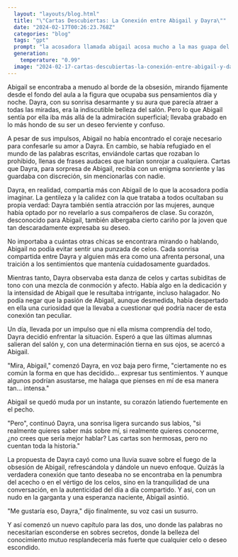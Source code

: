 ```yaml
---
  layout: "layouts/blog.html"
  title: "\"Cartas Descubiertas: La Conexión entre Abigail y Dayra\""
  date: "2024-02-17T00:26:23.768Z"
  categories: "blog"
  tags: "gpt"
  prompt: "la acosadora llamada abigail acosa mucho a la mas guapa del salon super linda y hermosa dayra la acosadora abigail se le quiria declarar a dayra pero dayra es tan amable contigo que no estan grose si a dayra le gustan la mujeres pero nadie sabe la acosadora es demasiado celosa por que la miran otras chica s la acosadora esta enamorada de dayra pero la acosadora abigail siempre le manda carta subiditas de tono a uque dayra se las queda no le dise a a nadie mira siempre dayra quiers su acosadora tambien le gusta su acosadora"
  generation: 
    temperature: "0.99"
  image: "2024-02-17-cartas-descubiertas-la-conexión-entre-abigail-y-dayra.webp"
---
```

Abigail se encontraba a menudo al borde de la obsesión, mirando fijamente desde el fondo del aula a la figura que ocupaba sus pensamientos día y noche. Dayra, con su sonrisa desarmante y su aura que parecía atraer a todas las miradas, era la indiscutible belleza del salón. Pero lo que Abigail sentía por ella iba más allá de la admiración superficial; llevaba grabado en lo más hondo de su ser un deseo ferviente y confuso.

A pesar de sus impulsos, Abigail no había encontrado el coraje necesario para confesarle su amor a Dayra. En cambio, se había refugiado en el mundo de las palabras escritas, enviándole cartas que rozaban lo prohibido, llenas de frases audaces que harían sonrojar a cualquiera. Cartas que Dayra, para sorpresa de Abigail, recibía con un enigma sonriente y las guardaba con discreción, sin mencionarlas con nadie.

Dayra, en realidad, compartía más con Abigail de lo que la acosadora podía imaginar. La gentileza y la calidez con la que trataba a todos ocultaban su propia verdad: Dayra también sentía atracción por las mujeres, aunque había optado por no revelarlo a sus compañeros de clase. Su corazón, desconocido para Abigail, también albergaba cierto cariño por la joven que tan descaradamente expresaba su deseo.

No importaba a cuántas otras chicas se encontrara mirando o hablando, Abigail no podía evitar sentir una punzada de celos. Cada sonrisa compartida entre Dayra y alguien más era como una afrenta personal, una traición a los sentimientos que mantenía cuidadosamente guardados.

Mientras tanto, Dayra observaba esta danza de celos y cartas subiditas de tono con una mezcla de conmoción y afecto. Había algo en la dedicación y la intensidad de Abigail que le resultaba intrigante, incluso halagador. No podía negar que la pasión de Abigail, aunque desmedida, había despertado en ella una curiosidad que la llevaba a cuestionar qué podría nacer de esta conexión tan peculiar.

Un día, llevada por un impulso que ni ella misma comprendía del todo, Dayra decidió enfrentar la situación. Esperó a que las últimas alumnas salieran del salón y, con una determinación tierna en sus ojos, se acercó a Abigail.

"Mira, Abigail," comenzó Dayra, en voz baja pero firme, "ciertamente no es común la forma en que has decidido... expresar tus sentimientos. Y aunque algunos podrían asustarse, me halaga que pienses en mí de esa manera tan... intensa."

Abigail se quedó muda por un instante, su corazón latiendo fuertemente en el pecho.

"Pero", continuó Dayra, una sonrisa ligera surcando sus labios, "si realmente quieres saber más sobre mí, si realmente quieres conocerme, ¿no crees que sería mejor hablar? Las cartas son hermosas, pero no cuentan toda la historia."

La propuesta de Dayra cayó como una lluvia suave sobre el fuego de la obsesión de Abigail, refrescándola y dándole un nuevo enfoque. Quizás la verdadera conexión que tanto deseaba no se encontraba en la penumbra del acecho o en el vértigo de los celos, sino en la tranquilidad de una conversación, en la autenticidad del día a día compartido. Y así, con un nudo en la garganta y una esperanza naciente, Abigail asintió.

"Me gustaría eso, Dayra," dijo finalmente, su voz casi un susurro.

Y así comenzó un nuevo capítulo para las dos, uno donde las palabras no necesitarían esconderse en sobres secretos, donde la belleza del conocimiento mutuo resplandecería más fuerte que cualquier celo o deseo escondido.

